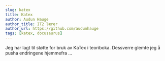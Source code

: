 ```yaml
---
slug: katex
title: Katex
author: Audun Hauge
author_title: IT2 lærer
author_url: https://github.com/audunhauge
tags: [katex, docusaurus]
---
```


Jeg har lagt til støtte for bruk av KaTex i teoriboka. 
Dessverre glemte jeg å pusha endringene  hjemmefra ...

